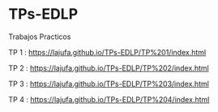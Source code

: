# TPs-EDLP
Trabajos Practicos

TP 1 :
https://lajufa.github.io/TPs-EDLP/TP%201/index.html

TP 2 :
https://lajufa.github.io/TPs-EDLP/TP%202/index.html

TP 3 :
https://lajufa.github.io/TPs-EDLP/TP%203/index.html

TP 4 :
https://lajufa.github.io/TPs-EDLP/TP%204/index.html
